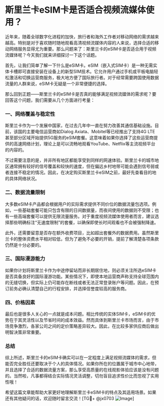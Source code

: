 # 斯里兰卡eSIM卡是否适合视频流媒体使用？

近年来，随着全球数字化进程的加快，旅行者和海外工作者对移动网络的需求越来越高。特别是对于喜欢随时随地观看高清视频流媒体内容的人来说，选择合适的移动网络服务显得尤为重要。那么问题来了：斯里兰卡的eSIM卡是否适合用于视频流媒体呢？今天我们就来详细探讨一下这个话题。

首先，让我们简单了解一下什么是eSIM卡。eSIM（嵌入式SIM卡）是一种无需实体卡槽即可直接安装在设备上的新型SIM技术。它允许用户通过手机或平板电脑轻松激活和切换运营商服务，极大地方便了国际旅行者。对于经常需要跨国使用数据流量的人群来说，eSIM卡无疑是一个非常便捷的选择。

那么回到正题——斯里兰卡的eSIM卡是否真的能够满足视频流媒体的需求呢？要回答这个问题，我们需要从几个方面进行考量：

### 一、网络覆盖与稳定性

斯里兰卡作为一个发展中国家，在过去几年中一直在努力改善其通信基础设施。目前，该国的主要电信运营商如Dialog Axiata、Mobitel等已经推出了支持4G LTE甚至部分区域开始提供5G服务的eSIM套餐。这意味着如果你选择了这些运营商提供的高速网络计划，理论上是可以流畅地观看YouTube、Netflix等主流视频平台的内容的。

不过需要注意的是，并非所有地区都能享受到同样的网速体验。斯里兰卡的城市地区通常拥有较好的信号覆盖和较快的速度，但在偏远乡村地带可能会遇到信号弱或者连接不稳定的情况。因此，在决定购买斯里兰卡eSIM之前，最好先查看目的地的具体网络状况。

### 二、数据流量限制

大多数eSIM卡产品都会根据用户的实际需求提供不同价位的数据流量包选项。例如，一些基础套餐可能只包含有限的日间数据量，而夜间使用的数据则不受限；也有一些高端套餐可以提供无限流量服务。对于重度视频流媒体使用者而言，建议选择那些明确标注“无速度限制”的套餐，以确保即使长时间观看也不会被强制降速。

此外，还需要留意是否存在额外收费项目，比如超出套餐外的数据费用。虽然斯里兰卡的整体资费水平相对较低，但为了避免不必要的开销，提前了解清楚各项条款仍然是十分必要的。

### 三、国际漫游能力

如果你计划将斯里兰卡作为中途停留站而非长期居住地，则必须关注所选eSIM卡是否具备良好的国际漫游功能。某些情况下，即使本地运营商声称支持全球范围内的无缝切换，但实际上仍可能存在断线或者无法正常登录账户等问题。因此，在预订前务必确认清楚自己的行程安排，并选择信誉度较高的服务商。

### 四、价格因素

最后也是很多人关心的一点就是成本问题。相比传统的实体SIM卡，eSIM卡的优势在于其灵活性以及节省时间的成本效益。然而具体到斯里兰卡市场而言，由于市场竞争激烈，各家公司之间的定价策略差异较大。因此，在比较多家供应商后做出明智决策非常重要。

### 总结

综上所述，斯里兰卡的eSIM卡确实可以在一定程度上满足视频流媒体的需求，但能否完全胜任还要取决于个人的具体情况。如果你所在的位置属于城市中心地带，并且选择了合适的数据流量方案，那么享受高质量的在线观影体验应该是没有问题的。当然啦，凡事都得结合实际情况灵活调整，切勿盲目追求性价比而忽视了实用性哦！

希望这篇文章能帮助大家更好地理解斯里兰卡eSIM卡的特点及其适用场景。如果还有其他疑问的话，欢迎随时留言交流！[TG💪+ @jx0703 ![Image](https://github.com/user-attachments/assets/dbca1d08-cadb-493c-b0ec-ad6f7a83f270)]
